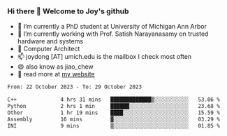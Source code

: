 ### Hi there 👋 Welcome to Joy's github

- 🔭 I’m currently a PhD student at University of Michigan Ann Arbor
- 🌱 I’m currently working with Prof. Satish Narayanasamy on trusted hardware and systems
- 👯 Computer Architect
- 📫 joydong [AT] umich.edu is the mailbox I check most often
- 😄 also know as jiao_chew
- 💬 read more at [my website](https://joydddd.github.io/)
<!--START_SECTION:waka-->

```txt
From: 22 October 2023 - To: 29 October 2023

C++              4 hrs 31 mins   █████████████▒░░░░░░░░░░░   53.06 %
Python           2 hrs 1 min     ██████░░░░░░░░░░░░░░░░░░░   23.68 %
Other            1 hr 19 mins    ████░░░░░░░░░░░░░░░░░░░░░   15.59 %
Assembly         16 mins         ▓░░░░░░░░░░░░░░░░░░░░░░░░   03.29 %
INI              9 mins          ▒░░░░░░░░░░░░░░░░░░░░░░░░   01.85 %
```

<!--END_SECTION:waka-->
